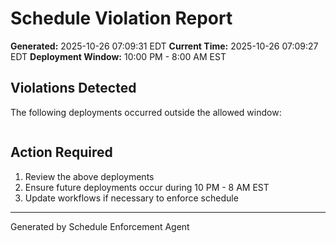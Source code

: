 # Schedule Violation Report

**Generated:** 2025-10-26 07:09:31 EDT
**Current Time:** 2025-10-26 07:09:27 EDT
**Deployment Window:** 10:00 PM - 8:00 AM EST

## Violations Detected

The following deployments occurred outside the allowed window:

```

```

## Action Required

1. Review the above deployments
2. Ensure future deployments occur during 10 PM - 8 AM EST
3. Update workflows if necessary to enforce schedule

---

Generated by Schedule Enforcement Agent
